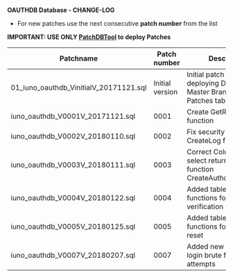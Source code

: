 **OAUTHDB Database - CHANGE-LOG**

- For new patches use the next consecutive **patch number** from the list

**IMPORTANT: USE ONLY [PatchDBTool](https://github.com/IUNO-TDM/PatchDBTool/tree/master/PatchDBTool) to deploy Patches**

|**Patchname**                                                      |**Patch number**   |**Description**                                                                                        |**Issue Number**   | **Author**                  |
|-------------------------------------------------------------------|-------------------|-------------------------------------------------------------------------------------------------------|-------------------|-----------------------------|
| 01_iuno_oauthdb_VinitialV_20171121.sql                    | Initial version   | Initial patch after deploying DB from Master Branch. Create Patches table.                                    |  [#38][i38]       | [@gomarcel][igomarcel]      |
| iuno_oauthdb_V0001V_20171121.sql                          | 0001              | Create GetRefreshToken function                                                                               |  [#37][i37]       | [@gomarcel][igomarcel]      |
| iuno_oauthdb_V0002V_20180110.sql                          | 0002              | Fix security issue in CreateLog function                                                                      |  [#44][i44]       | [@gomarcel][igomarcel]    |
| iuno_oauthdb_V0003V_20180111.sql                          | 0003              | Correct Column name on select return value in function CreateAuthorizationCode                                |  [#43][i43]       | [@gomarcel][igomarcel]      |
| iuno_oauthdb_V0004V_20180122.sql                          | 0004              | Added tables and functions for email verification                                                             |  [#26][i26]       | [@mbeuttler][imbeuttler]      |
| iuno_oauthdb_V0005V_20180125.sql                          | 0005              | Added tables and functions for password reset                                                                 |  [#53][i53]       | [@mbeuttler][imbeuttler]      |
| iuno_oauthdb_V0007V_20180207.sql                          | 0007              | Added new table to store login brute force attempts                                                           |  [#46][i46]       | [@mbeuttler][imbeuttler]      |

[i37]: https://github.com/IUNO-TDM/OAuth2Server/issues/37
[i38]: https://github.com/IUNO-TDM/OAuth2Server/issues/38
[i43]: https://github.com/IUNO-TDM/OAuth2Server/issues/43
[i44]: https://github.com/IUNO-TDM/OAuth2Server/issues/44
[i26]: https://github.com/IUNO-TDM/OAuth2Server/issues/26
[i53]: https://github.com/IUNO-TDM/OAuth2Server/issues/53
[i46]: https://github.com/IUNO-TDM/OAuth2Server/issues/46

[igomarcel]: https://github.com/gomarcel
[imbeuttler]: https://github.com/mbeuttler
